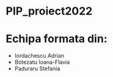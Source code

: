 # PIP_proiect2022
# Echipa formata din: 
* Iordachescu Adrian
* Botezatu Ioana-Flavia
* Paduraru Stefania

